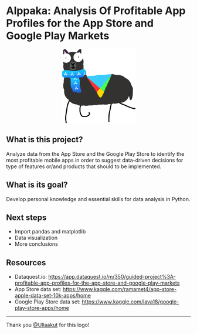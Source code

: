# Alppaka: Analysis Of Profitable App Profiles for the App Store and Google Play Markets

<p align="center">
  <img width="40%" src="img/logo.png" />
</p>

## What is this project?
Analyze data from the App Store and the Google Play Store to identify the most profitable mobile apps in order to suggest data-driven decisions for type of features or/and products that should to be implemented.

## What is its goal?
Develop personal knowledge and essential skills for data analysis in Python.

## Next steps
- Import pandas and matplotlib
- Data visualization
- More conclusions

## Resources
- Dataquest.io:
https://app.dataquest.io/m/350/guided-project%3A-profitable-app-profiles-for-the-app-store-and-google-play-markets
- App Store data set:
https://www.kaggle.com/ramamet4/app-store-apple-data-set-10k-apps/home
- Google Play Store data set: https://www.kaggle.com/lava18/google-play-store-apps/home

---
Thank you <a href="https://github.com/Ullaakut">@Ullaakut</a> for this logo! 
